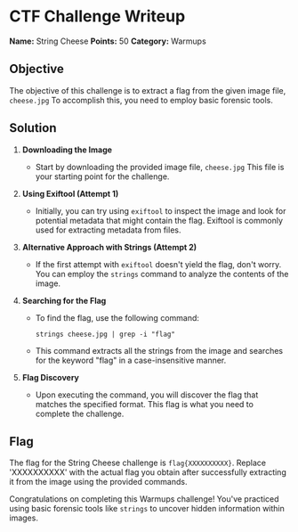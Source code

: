 # CTF Challenge Writeup
**Name:** String Cheese
**Points:** 50
**Category:** Warmups

## Objective

The objective of this challenge is to extract a flag from the given image file, ```cheese.jpg``` To accomplish this, you need to employ basic forensic tools.

## Solution

1. **Downloading the Image**
   - Start by downloading the provided image file, ```cheese.jpg``` This file is your starting point for the challenge.

2. **Using Exiftool (Attempt 1)**
   - Initially, you can try using `exiftool` to inspect the image and look for potential metadata that might contain the flag. Exiftool is commonly used for extracting metadata from files.

3. **Alternative Approach with Strings (Attempt 2)**
   - If the first attempt with `exiftool` doesn't yield the flag, don't worry. You can employ the `strings` command to analyze the contents of the image.

4. **Searching for the Flag**
   - To find the flag, use the following command:
     ```
     strings cheese.jpg | grep -i "flag"
     ```
   - This command extracts all the strings from the image and searches for the keyword "flag" in a case-insensitive manner.

5. **Flag Discovery**
   - Upon executing the command, you will discover the flag that matches the specified format. This flag is what you need to complete the challenge.

## Flag
The flag for the String Cheese challenge is `flag{XXXXXXXXXX}`. Replace 'XXXXXXXXXX' with the actual flag you obtain after successfully extracting it from the image using the provided commands.

Congratulations on completing this Warmups challenge! You've practiced using basic forensic tools like `strings` to uncover hidden information within images.
